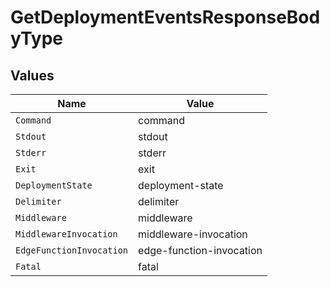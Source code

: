 # GetDeploymentEventsResponseBodyType


## Values

| Name                     | Value                    |
| ------------------------ | ------------------------ |
| `Command`                | command                  |
| `Stdout`                 | stdout                   |
| `Stderr`                 | stderr                   |
| `Exit`                   | exit                     |
| `DeploymentState`        | deployment-state         |
| `Delimiter`              | delimiter                |
| `Middleware`             | middleware               |
| `MiddlewareInvocation`   | middleware-invocation    |
| `EdgeFunctionInvocation` | edge-function-invocation |
| `Fatal`                  | fatal                    |